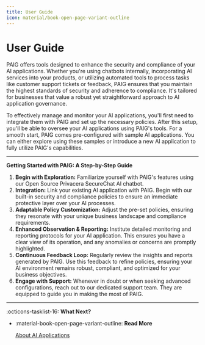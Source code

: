 ```yaml
---
title: User Guide
icon: material/book-open-page-variant-outline
---
```

# User Guide

PAIG offers tools designed to enhance the security and compliance of your AI applications. Whether you're using chatbots
internally, incorporating AI services into your products, or utilizing automated tools to process tasks like customer
support tickets or feedback, PAIG ensures that you maintain the highest standards of security and adherence to
compliance. It's tailored for businesses that value a robust yet straightforward approach to AI application governance.

To effectively manage and monitor your AI applications, you'll first need to integrate them with PAIG and set up the
necessary policies. After this setup, you'll be able to oversee your AI applications using PAIG's tools. For a
smooth start, PAIG comes pre-configured with sample AI applications. You can either explore using these samples or
introduce a new AI application to fully utilize PAIG's capabilities.


---


**Getting Started with PAIG: A Step-by-Step Guide**

1. **Begin with Exploration:** Familiarize yourself with PAIG's features using our Open Source Privacera SecureChat AI
   chatbot.
2. **Integration:** Link your existing AI application with PAIG. Begin with our built-in security and
   compliance policies to ensure an immediate protective layer over your AI processes.
3. **Adaptable Policy Customization:** Adjust the pre-set policies, ensuring they resonate with your unique business
   landscape and compliance requirements.
4. **Enhanced Observation & Reporting:** Institute detailed monitoring and reporting protocols for your AI application.
   This ensures you have a clear view of its operation, and any anomalies or concerns are promptly highlighted.
5. **Continuous Feedback Loop:** Regularly review the insights and reports generated by PAIG. Use this feedback to
   refine policies, ensuring your AI environment remains robust, compliant, and optimized for your business objectives.
6. **Engage with Support:** Whenever in doubt or when seeking advanced configurations, reach out to our dedicated
   support team. They are equipped to guide you in making the most of PAIG.

---
:octicons-tasklist-16: **What Next?**

<div class="grid cards" markdown>

-   :material-book-open-page-variant-outline: __Read More__

    [About AI Applications](applications.md)

</div>
